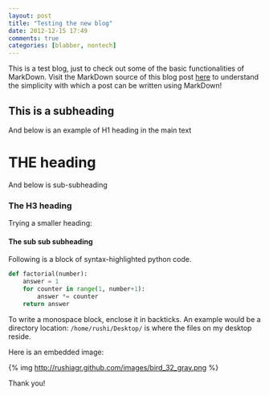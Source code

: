 ```yaml
---
layout: post
title: "Testing the new blog"
date: 2012-12-15 17:49
comments: true
categories: [blabber, nontech]
---
```




This is a test blog, just to check out some of the basic functionalities of
MarkDown. Visit the MarkDown source of this blog post [here](https://raw.github.com/rushiagr/rushiagr.github.com/source/source/_posts/2012-12-15-testing-the-new-blog.markdown)
to understand the simplicity with which a post can be written using MarkDown!

<!-- more -->

## This is a subheading
And below is an example of H1 heading in the main text
#  THE heading
And below is sub-subheading
### The H3 heading
Trying a smaller heading:
#### The sub sub subheading
Following is a block of syntax-highlighted python code.

```python
def factorial(number):
    answer = 1
    for counter in range(1, number+1):
        answer *= counter
    return answer
```

To write a monospace block, enclose it in backticks. An example would be a directory location: `/home/rushi/Desktop/` is where the files on my desktop 
reside.


Here is an embedded image:

{% img http://rushiagr.github.com/images/bird_32_gray.png %}

Thank you!
